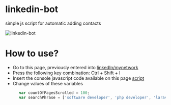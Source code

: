 # linkedin-bot
simple js script for automatic adding contacts

![linkedin-bot](https://raw.githubusercontent.com/jpruiz114/linkedin-bot/master/images/b7f6ca42f44f684341ae93781cf208a2.gif)

# How to use?
* Go to this page, previously entered into [linkedIn/mynetwork](https://www.linkedin.com/mynetwork/)
* Press the following key combination:
Ctrl + Shift + I
* Insert the console javascript code available on this page [script](https://github.com/jpruiz114/linkedin-bot/blob/master/main-script.js)
* Change values of these variables
```javascript
      var countOfPagesScrolled = 100;
      var searchPhrase = ['software developer', 'php developer', 'laravel developer', 'javascript developer', 'nodejs', 'recruiter'];
```
